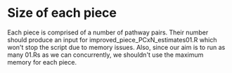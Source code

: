 # Size of each piece

Each piece is comprised of a number of pathway pairs. Their number should produce an input for improved_piece_PCxN_estimates01.R which won't stop the script due to memory issues. Also, since our aim is to run as many 01.Rs as we can concurrently, we shouldn't use the maximum memory for each piece.